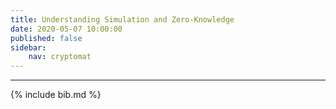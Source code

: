 ```yaml
---
title: Understanding Simulation and Zero-Knowledge
date: 2020-05-07 10:00:00
published: false
sidebar:
    nav: cryptomat
---
```


<!-- TODO:

A nice explanation of ZK via two games by Groth at MSR: https://youtu.be/KSZB9hsrh3c?t=1146

Interesting subtleties to cover:

1. signatures are zkpoks of a secret key or not?

2. Simulation for deniable authentication should be 'straight line' (no rewinding allowed for some reason) according to Gennaro's presentation.
See:

 - straight line extraction[^BWN15e]: "An extractor is straight-line if it only
 sees a single execution of the prover (and learns the RO queries/answers that the
 prover makes), or rewinding if it is allowed to launch and interact with further
 copies of the prover (with the same coins used to produce the statement) before
 returning a witness"
 - Pass's paper on why: https://iacr.org/archive/crypto2003/27290315/27290315.pdf
 - https://www.dmi.unict.it/diraimondo/web/wp-content/uploads/papers/deniability-ake.pdf

3. NIZK versus interactive ZK: both have simulators, no? But NIZK guarantees are  weaker since you can send proof to others and convince them. How is the simulation different?

4. witness indistinguishability

5. adaptive ZK

-->

---

{% include bib.md %}
